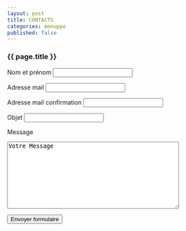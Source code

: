 ```yaml
---
layout: post
title: CONTACTS
categories: menuppe
published: false
---
```


### {{ page.title }}

<label for="nometprenom" markdown="1">Nom et prénom </label> 
<input id="nometprenom" type="text" name="nometprenom" markdown="1" maxlength="40" />
<br/>

<label for="mail" markdown="1">Adresse mail </label> 
<input id="mail" type="text" name="mail" markdown="1" maxlength="40" /> 
<br/>

<label for="mailconfirm" markdown="1">Adresse mail confirmation </label> 
<input id="mailconfirm" type="text" name="mailconfirm" maxlength="40" /> 
<br/>

<label for="objet" markdown="1">Objet </label> 
<input id="objet" type="text" name="objet" markdown="1" maxlength="40" />
<br/>

<label for="messagecontact" markdown="1">Message </label> 
<textarea id="messagecontact" name="messagecontact" rows="10" cols="47">Votre Message</textarea>
<br/>

<button type="submit">Envoyer formulaire</button>
<br/>
